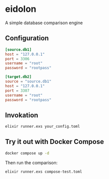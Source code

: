 # eidolon
A simple database comparison engine

## Configuration
```toml
[source.db1]
host = "127.0.0.1"
port = 3306
username = "root"
password = "rootpass"

[target.db2]
source = "source.db1"
host = "127.0.0.1"
port = 3307
username = "root"
password = "rootpass"

```

## Invokation
```sh
elixir runner.exs your_config.toml 
```

## Try it out with Docker Compose

```sh
docker compose up -d
```

Then run the comparison:

```sh
elixir runner.exs compose-test.toml
```
